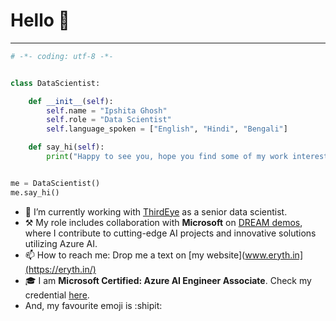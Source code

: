 # Hello 👋 

<hr>

```python
# -*- coding: utf-8 -*-


class DataScientist:

    def __init__(self):
        self.name = "Ipshita Ghosh"
        self.role = "Data Scientist"
        self.language_spoken = ["English", "Hindi", "Bengali"]

    def say_hi(self):
        print("Happy to see you, hope you find some of my work interesting.")


me = DataScientist()
me.say_hi()
```

- 🔭 I’m currently working with [ThirdEye](https://github.com/ThirdEyeData) as a senior data scientist.
- ⚒ My role includes collaboration with **Microsoft** on [DREAM demos](https://partner.microsoft.com/en-us/asset/collection/industry-dream-demos-and-dream-demo-in-a-box#/), where I contribute to cutting-edge AI projects and innovative solutions utilizing Azure AI.
- 📫 How to reach me: Drop me a text on [my website](www.eryth.in](https://eryth.in/)
- 🎓 I am **Microsoft Certified: Azure AI Engineer Associate**. Check my credential [here](https://learn.microsoft.com/en-us/users/ipshita/credentials/6a96d41d7f4f5fee).
- And, my favourite emoji is :shipit:
